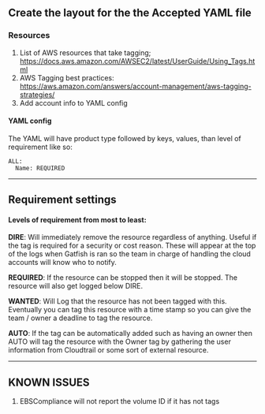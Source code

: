 ## Create the layout for the the Accepted YAML file
### Resources
1. List of AWS resources that take tagging; https://docs.aws.amazon.com/AWSEC2/latest/UserGuide/Using_Tags.html
2. AWS Tagging best practices: https://aws.amazon.com/answers/account-management/aws-tagging-strategies/
3. Add account info to YAML config

#### YAML config 
The YAML will have product type followed by keys, values, than level of requirement like so:

```
ALL:
  Name: REQUIRED    
```

---

## Requirement settings
#### Levels of requirement from most to least:

**DIRE**: Will immediately remove the resource regardless of anything. Useful if the tag is required for a security or cost reason. These will appear at the top of the logs when Gatfish is ran so the team in charge of handling the cloud accounts will know who to notify.

**REQUIRED**: If the resource can be stopped then it will be stopped. The resource will also get logged below DIRE.

**WANTED**: Will Log that the resource has not been tagged with this. Eventually you can tag this resource with a time stamp so you can give the team / owner a deadline to tag the resource.

**AUTO**: If the tag can be automatically added such as having an owner then AUTO will tag the resource with the Owner tag by gathering the user information from Cloudtrail or some sort of external resource.

---

## KNOWN ISSUES

1. EBSCompliance will not report the volume ID if it has not tags
